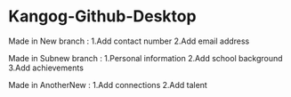 # Kangog-Github-Desktop

Made in New branch :
1.Add contact number
2.Add email address

Made in Subnew branch :
1.Personal information
2.Add school background
3.Add achievements

Made in AnotherNew :
1.Add connections
2.Add talent
